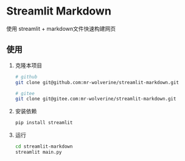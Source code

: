 # Streamlit Markdown

使用 streamlit + markdown文件快速构建网页

## 使用

1. 克隆本项目

   ```bash
   # github
   git clone git@github.com:mr-wolverine/streamlit-markdown.git

   # gitee
   git clone git@gitee.com:mr-wolverine/streamlit-markdown.git
   ```

2. 安装依赖

    ```bash
    pip install streamlit
    ```

3. 运行

    ```bash
    cd streamlit-markdown
    streamlit main.py
    ```
